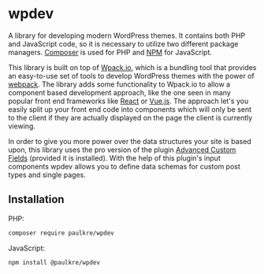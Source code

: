 # wpdev

A library for developing modern WordPress themes. It contains both PHP and JavaScript code, so it is necessary to utilize two different package managers. [Composer](https://getcomposer.org/) is used for PHP and [NPM](https://npmjs.com) for JavaScript.

This library is built on top of [Wpack.io](https://wpack.io/), which is a bundling tool that provides an easy-to-use set of tools to develop WordPress themes with the power of [webpack](https://webpack.js.org/).
The library adds some functionality to Wpack.io to allow a component based development approach, like the one seen in many popular front end frameworks like [React](https://reactjs.org/) or [Vue.js](https://vuejs.org/).
The approach let's you easily split up your front end code into components which will only be sent to the client if they are actually displayed on the page the client is currently viewing.

In order to give you more power over the data structures your site is based upon, this library uses the pro version of the plugin [Advanced Custom Fields](https://www.advancedcustomfields.com/) (provided it is installed).
With the help of this plugin's input components wpdev allows you to define data schemas for custom post types and single pages.

## Installation

PHP:

```bash
composer require paulkre/wpdev
```

JavaScript:

```bash
npm install @paulkre/wpdev
```

